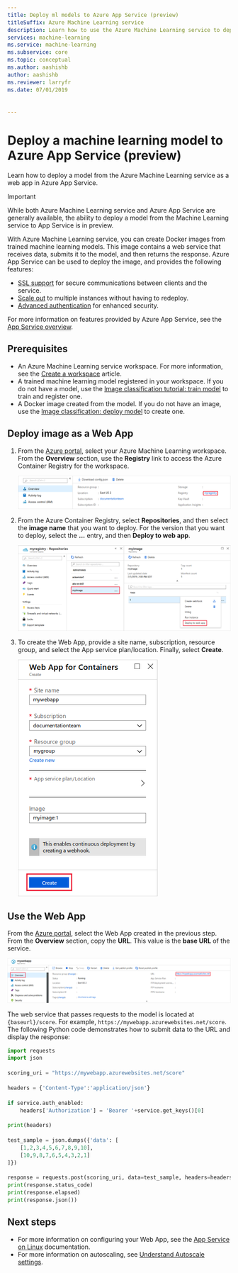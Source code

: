 ```yaml
---
title: Deploy ml models to Azure App Service (preview)
titleSuffix: Azure Machine Learning service
description: Learn how to use the Azure Machine Learning service to deploy a model to a Web App in Azure App Service.
services: machine-learning
ms.service: machine-learning
ms.subservice: core
ms.topic: conceptual
ms.author: aashishb
author: aashishb
ms.reviewer: larryfr
ms.date: 07/01/2019


---
```


# Deploy a machine learning model to Azure App Service (preview)

Learn how to deploy a model from the Azure Machine Learning service as a web app in Azure App Service.

> [!IMPORTANT]
> While both Azure Machine Learning service and Azure App Service are generally available, the ability to deploy a model from the Machine Learning service to App Service is in preview.

With Azure Machine Learning service, you can create Docker images from trained machine learning models. This image contains a web service that receives data, submits it to the model, and then returns the response. Azure App Service can be used to deploy the image, and provides the following features:

* [SSL support](/azure/app-service/app-service-web-ssl-cert-load) for secure communications between clients and the service.
* [Scale out](/azure/azure-monitor/platform/autoscale-get-started?toc=%2fazure%2fapp-service%2ftoc.json) to multiple instances without having to redeploy.
* [Advanced authentication](/azure/app-service/configure-authentication-provider-aad) for enhanced security.

For more information on features provided by Azure App Service, see the [App Service overview](/azure/app-service/overview).

## Prerequisites

* An Azure Machine Learning service workspace. For more information, see the [Create a workspace](setup-create-workspace.md) article.
* A trained machine learning model registered in your workspace. If you do not have a model, use the [Image classification tutorial: train model](tutorial-train-models-with-aml.md) to train and register one.
* A Docker image created from the model. If you do not have an image, use the [Image classification: deploy model](tutorial-deploy-models-with-aml.md) to create one.

## Deploy image as a Web App

1. From the [Azure portal](https://portal.azure.com), select your Azure Machine Learning workspace. From the __Overview__ section, use the __Registry__ link to access the Azure Container Registry for the workspace.

    ![Screenshot of the overview for the workspace](media/how-to-deploy-app-service/workspace-overview.png)

2. From the Azure Container Registry, select __Repositories__, and then select the __image name__ that you want to deploy. For the version that you want to deploy, select the __...__ entry, and then __Deploy to web app__.

    ![Screenshot of deploying from ACR to a web app](media/how-to-deploy-app-service/deploy-to-web-app.png)

3. To create the Web App, provide a site name, subscription, resource group, and select the App service plan/location. Finally, select __Create__.

    ![Screenshot of the new web app dialog](media/how-to-deploy-app-service/web-app-for-containers.png)

## Use the Web App

From the [Azure portal](https://portal.azure.com), select the Web App created in the previous step. From the __Overview__ section, copy the __URL__. This value is the __base URL__ of the service.

![Screenshot of the overview for the web app](media/how-to-deploy-app-service/web-app-overview.png)

The web service that passes requests to the model is located at `{baseurl}/score`. For example, `https://mywebapp.azurewebsites.net/score`. The following Python code demonstrates how to submit data to the URL and display the response:

```python
import requests
import json

scoring_uri = "https://mywebapp.azurewebsites.net/score"

headers = {'Content-Type':'application/json'}

if service.auth_enabled:
    headers['Authorization'] = 'Bearer '+service.get_keys()[0]

print(headers)
    
test_sample = json.dumps({'data': [
    [1,2,3,4,5,6,7,8,9,10], 
    [10,9,8,7,6,5,4,3,2,1]
]})

response = requests.post(scoring_uri, data=test_sample, headers=headers)
print(response.status_code)
print(response.elapsed)
print(response.json())
```

## Next steps

* For more information on configuring your Web App, see the [App Service on Linux](/azure/app-service/containers/) documentation.
* For more information on autoscaling, see [Understand Autoscale settings](/azure/azure-monitor/platform/autoscale-understanding-settings).